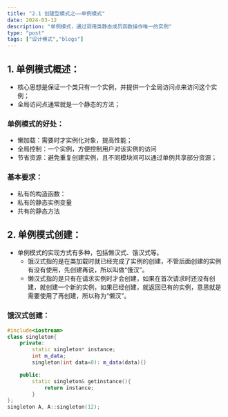 ```yaml
---
title: "2.1 创建型模式之——单例模式"
date: 2024-03-12
description: "单例模式，通过调用类静态成员函数操作唯一的实例"
type: "post"
tags: ["设计模式","blogs"]
---
```


## 1. 单例模式概述：
- 核⼼思想是保证⼀个类只有⼀个实例，并提供⼀个全局访问点来访问这个实例；
- 全局访问点通常就是一个静态的方法；
### 单例模式的好处：
- 懒加载：需要时才实例化对象，提高性能；
- 全局控制：一个实例，方便控制用户对该实例的访问
- 节省资源：避免重复创建实例，且不同模块间可以通过单例共享部分资源；
### 基本要求：
- 私有的构造函数：
- 私有的静态实例变量
- 共有的静态方法

## 2. 单例模式创建：
- 单例模式的实现⽅式有多种，包括懒汉式、饿汉式等。
    - 饿汉式指的是在类加载时就已经完成了实例的创建，不管后⾯创建的实例有没有使⽤，先创建再说，所以叫做“饿汉”。
    - 懒汉式指的是只有在请求实例时才会创建，如果在⾸次请求时还没有创建，就创建⼀个新的实例，如果已经创建，就返回已有的实例，意思就是需要使⽤了再创建，所以称为“懒汉”。

### 饿汉式创建：
```c++
#include<iostream>
class singleton{
    private:
        static singleton* instance;
        int m_data;
        singleton(int data=0): m_data(data){}

    public:
        static singleton& getinstance(){
            return instance;
        }
};
singleton A, A::singleton(12);
```
